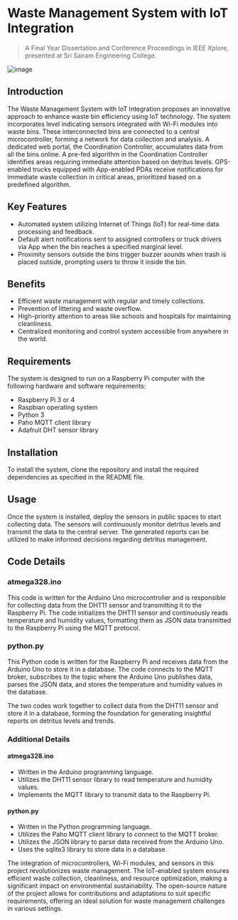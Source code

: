 # Waste Management System with IoT Integration

> A Final Year Dissertation and Conference Proceedings in IEEE Xplore, presented at Sri Sairam Engineering College.

![image](https://github.com/rbga/IoT-Enabled-Coherent-Detritus-Management-System/assets/75168756/ee01df18-4d43-4e2c-bda4-8a5b6e46362a)

## Introduction

The Waste Management System with IoT Integration proposes an innovative approach to enhance waste bin efficiency using IoT technology. The system incorporates level indicating sensors integrated with Wi-Fi modules into waste bins. These interconnected bins are connected to a central microcontroller, forming a network for data collection and analysis. A dedicated web portal, the Coordination Controller, accumulates data from all the bins online. A pre-fed algorithm in the Coordination Controller identifies areas requiring immediate attention based on detritus levels. GPS-enabled trucks equipped with App-enabled PDAs receive notifications for immediate waste collection in critical areas, prioritized based on a predefined algorithm.

## Key Features

- Automated system utilizing Internet of Things (IoT) for real-time data processing and feedback.
- Default alert notifications sent to assigned controllers or truck drivers via App when the bin reaches a specified marginal level.
- Proximity sensors outside the bins trigger buzzer sounds when trash is placed outside, prompting users to throw it inside the bin.

## Benefits

- Efficient waste management with regular and timely collections.
- Prevention of littering and waste overflow.
- High-priority attention to areas like schools and hospitals for maintaining cleanliness.
- Centralized monitoring and control system accessible from anywhere in the world.

## Requirements

The system is designed to run on a Raspberry Pi computer with the following hardware and software requirements:

- Raspberry Pi 3 or 4
- Raspbian operating system
- Python 3
- Paho MQTT client library
- Adafruit DHT sensor library

## Installation

To install the system, clone the repository and install the required dependencies as specified in the README file.

## Usage

Once the system is installed, deploy the sensors in public spaces to start collecting data. The sensors will continuously monitor detritus levels and transmit the data to the central server. The generated reports can be utilized to make informed decisions regarding detritus management.

## Code Details

### atmega328.ino

This code is written for the Arduino Uno microcontroller and is responsible for collecting data from the DHT11 sensor and transmitting it to the Raspberry Pi. The code initializes the DHT11 sensor and continuously reads temperature and humidity values, formatting them as JSON data transmitted to the Raspberry Pi using the MQTT protocol.

### python.py

This Python code is written for the Raspberry Pi and receives data from the Arduino Uno to store it in a database. The code connects to the MQTT broker, subscribes to the topic where the Arduino Uno publishes data, parses the JSON data, and stores the temperature and humidity values in the database.

The two codes work together to collect data from the DHT11 sensor and store it in a database, forming the foundation for generating insightful reports on detritus levels and trends.

### Additional Details

#### atmega328.ino

- Written in the Arduino programming language.
- Utilizes the DHT11 sensor library to read temperature and humidity values.
- Implements the MQTT library to transmit data to the Raspberry Pi.

#### python.py

- Written in the Python programming language.
- Utilizes the Paho MQTT client library to connect to the MQTT broker.
- Utilizes the JSON library to parse data received from the Arduino Uno.
- Uses the sqlite3 library to store data in a database.

The integration of microcontrollers, Wi-Fi modules, and sensors in this project revolutionizes waste management. The IoT-enabled system ensures efficient waste collection, cleanliness, and resource optimization, making a significant impact on environmental sustainability. The open-source nature of the project allows for contributions and adaptations to suit specific requirements, offering an ideal solution for waste management challenges in various settings.
